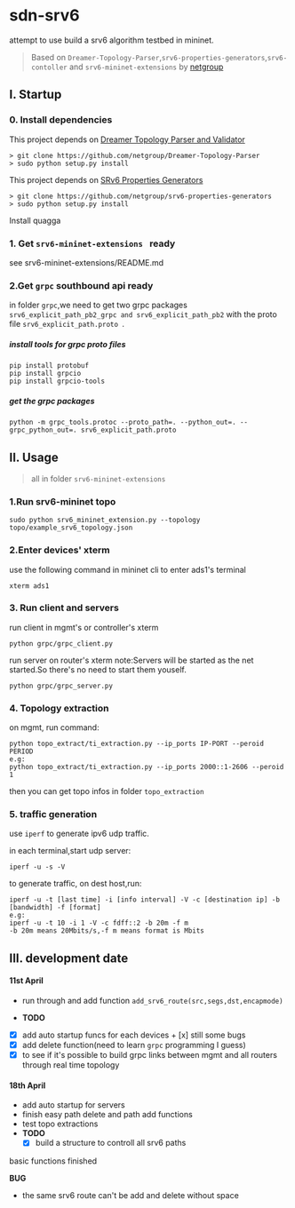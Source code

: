 # sdn-srv6
attempt to use build a srv6 algorithm testbed in mininet.

> Based on `Dreamer-Topology-Parser`,`srv6-properties-generators`,`srv6-contoller` and `srv6-mininet-extensions` by [netgroup](<https://github.com/netgroup>)



## I. Startup

### 0. Install dependencies

This project depends on [Dreamer Topology Parser and Validator](https://github.com/netgroup/Dreamer-Topology-Parser)

```
> git clone https://github.com/netgroup/Dreamer-Topology-Parser
> sudo python setup.py install
```

This project depends on [SRv6 Properties Generators](https://github.com/netgroup/srv6-properties-generators)

```
> git clone https://github.com/netgroup/srv6-properties-generators
> sudo python setup.py install
```

Install quagga

### 1. Get `srv6-mininet-extensions ` ready

see srv6-mininet-extensions/README.md

### 2.Get `grpc` southbound api ready

in folder `grpc`,we need to get two grpc packages `srv6_explicit_path_pb2_grpc and srv6_explicit_path_pb2` with the proto file `srv6_explicit_path.proto `.

##### install tools for grpc proto files

````
pip install protobuf
pip install grpcio
pip install grpcio-tools
````

##### get the grpc packages

````shell
python -m grpc_tools.protoc --proto_path=. --python_out=. --grpc_python_out=. srv6_explicit_path.proto
````

## II. Usage

> all in folder `srv6-mininet-extensions`

### 1.Run srv6-mininet topo

````shell
sudo python srv6_mininet_extension.py --topology topo/example_srv6_topology.json     
````

### 2.Enter devices' xterm

use the following command in mininet cli to enter ads1's terminal

````shell
xterm ads1
````

### 3. Run client and servers

run client in mgmt's or controller's xterm

```shell
python grpc/grpc_client.py
```

run server on router's xterm
note:Servers will be started as the net started.So there's no need to start them youself.

````shell
python grpc/grpc_server.py
````

### 4. Topology extraction

on mgmt, run command:

```` shell
python topo_extract/ti_extraction.py --ip_ports IP-PORT --peroid PERIOD
e.g:
python topo_extract/ti_extraction.py --ip_ports 2000::1-2606 --peroid 1
````

then you can get topo infos in folder `topo_extraction`

### 5. traffic generation

use `iperf` to generate ipv6 udp traffic.

in each terminal,start udp server:

````shell
iperf -u -s -V
````

to generate traffic, on dest host,run:

````shell
iperf -u -t [last time] -i [info interval] -V -c [destination ip] -b [bandwidth] -f [format]
e.g:
iperf -u -t 10 -i 1 -V -c fdff::2 -b 20m -f m
-b 20m means 20Mbits/s,-f m means format is Mbits
````



## III. development date

#### 11st April

+  run through and add function `add_srv6_route(src,segs,dst,encapmode)`

+  **TODO**
  + [x]  add auto startup funcs for each devices
    + [x] still some bugs
  + [x] add delete function(need to learn `grpc` programming I guess)
  + [x] to see if it's possible to build grpc links between mgmt and all routers through  real time topology

#### 18th April

+ add auto startup for servers
+ finish easy path delete and path add functions
+ test topo extractions
+ **TODO**
  + [x] build a structure to controll all srv6 paths

basic functions finished

**BUG**

+ the same srv6 route can't be add and delete without space
